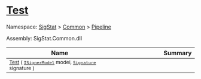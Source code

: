 # [Test](./IClassifier-100663477.md)

Namespace: [SigStat]() > [Common](./../../README.md) > [Pipeline](./../README.md)

Assembly: SigStat.Common.dll

| Name | Summary  |
| ------| -----------:|
| <sub>[Test](./IClassifier-100663477.md) ( [`ISignerModel`](./../ISignerModel.md) model, [`Signature`](./../../Signature.md) signature )</sub> | <img width=225/><sub></sub>
